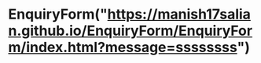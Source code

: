 # EnquiryForm("https://manish17salian.github.io/EnquiryForm/EnquiryForm/index.html?message=ssssssss")
